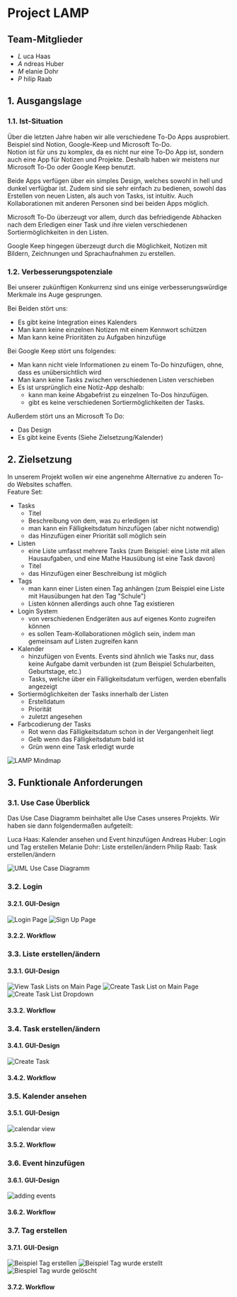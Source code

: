 # Project LAMP

## Team-Mitglieder
- <i>L</i> uca Haas
- <i>A</i> ndreas Huber
- <i>M</i> elanie Dohr
- <i>P</i> hilip Raab

## 1. Ausgangslage

### 1.1. Ist-Situation
Über die letzten Jahre haben wir alle verschiedene To-Do Apps ausprobiert. Beispiel sind Notion, Google-Keep und Microsoft To-Do.<br>
Notion ist für uns zu komplex, da es nicht nur eine To-Do App ist, sondern auch eine App für Notizen und Projekte. Deshalb haben wir meistens nur Microsoft To-Do oder Google Keep benutzt.

Beide Apps verfügen über ein simples Design, welches sowohl in hell und dunkel verfügbar ist. Zudem sind sie sehr einfach zu bedienen, sowohl das Erstellen von neuen Listen, als auch von Tasks, ist intuitiv. Auch Kollaborationen mit anderen Personen sind bei beiden Apps möglich.

Microsoft To-Do überzeugt vor allem, durch das befriedigende Abhacken nach dem Erledigen einer Task und ihre vielen verschiedenen Sortiermöglichkeiten in den Listen.

Google Keep hingegen überzeugt durch die Möglichkeit, Notizen mit Bildern, Zeichnungen und Sprachaufnahmen zu erstellen.


### 1.2. Verbesserungspotenziale
Bei unserer zukünftigen Konkurrenz sind uns einige verbesserungswürdige Merkmale ins Auge gesprungen.  

Bei Beiden stört uns: 
- Es gibt keine Integration eines Kalenders
- Man kann keine einzelnen Notizen mit einem Kennwort schützen
- Man kann keine Prioritäten zu Aufgaben hinzufüge

Bei Google Keep stört uns folgendes:
- Man kann nicht viele Informationen zu einem To-Do hinzufügen, ohne, dass es unübersichtlich wird
- Man kann keine Tasks zwischen verschiedenen Listen verschieben
- Es ist ursprünglich eine Notiz-App deshalb:
  - kann man keine Abgabefrist zu einzelnen To-Dos hinzufügen.
  - gibt es keine verschiedenen Sortiermöglichkeiten der Tasks.
  
Außerdem stört uns an Microsoft To Do:
- Das Design 
- Es gibt keine Events (Siehe Zielsetzung/Kalender)

## 2. Zielsetzung
In unserem Projekt wollen wir eine angenehme Alternative zu anderen To-do Websites schaffen.<br> 
Feature Set:
- Tasks
    - Titel
    - Beschreibung von dem, was zu erledigen ist
    - man kann ein Fälligkeitsdatum hinzufügen (aber nicht notwendig)
    - das Hinzufügen einer Priorität soll möglich sein
- Listen
    - eine Liste umfasst mehrere Tasks (zum Beispiel: eine Liste mit allen Hausaufgaben, und eine Mathe Hausübung ist eine Task davon)
    - Titel
    - das Hinzufügen einer Beschreibung ist möglich
- Tags
    - man kann einer Listen einen Tag anhängen (zum Beispiel eine Liste mit Hausübungen hat den Tag "Schule")
    - Listen können allerdings auch ohne Tag existieren
- Login System
    - von verschiedenen Endgeräten aus auf eigenes Konto zugreifen können
    - es sollen Team-Kollaborationen möglich sein, indem man gemeinsam auf Listen zugreifen kann
- Kalender
    - hinzufügen von Events. Events sind ähnlich wie Tasks nur, dass keine Aufgabe damit verbunden ist (zum Beispiel Schularbeiten, Geburtstage, etc.)
    - Tasks, welche über ein Fälligkeitsdatum verfügen, werden ebenfalls angezeigt
- Sortiermöglichkeiten der Tasks innerhalb der Listen
    - Erstelldatum
    - Priorität
    - zuletzt angesehen
- Farbcodierung der Tasks
    - Rot wenn das Fälligkeitsdatum schon in der Vergangenheit liegt
    - Gelb wenn das Fälligkeitsdatum bald ist
    - Grün wenn eine Task erledigt wurde

![LAMP Mindmap](./pictures/LAMP_Mindmap.jpg)

## 3. Funktionale Anforderungen

### 3.1. Use Case Überblick
Das Use Case Diagramm beinhaltet alle Use Cases unseres Projekts. Wir haben sie dann folgendermaßen aufgeteilt:

Luca Haas: Kalender ansehen und Event hinzufügen
Andreas Huber: Login und Tag erstellen
Melanie Dohr: Liste erstellen/ändern
Philip Raab: Task erstellen/ändern

![UML Use Case Diagramm](./pictures/UseCase_Diagramm.png)

### 3.2. Login

#### 3.2.1. GUI-Design
![Login Page](./pictures/GUIMockups/Login.png)
![Sign Up Page](./pictures/GUIMockups/SignUp.png)

#### 3.2.2. Workflow

### 3.3. Liste erstellen/ändern

#### 3.3.1. GUI-Design
![View Task Lists on Main Page](./pictures/GUIMockups/ViewTasklistsOnMainPage.png)
![Create Task List on Main Page](./pictures/GUIMockups/CreateTaskListOnMainPage.png)
![Create Task List Dropdown](./pictures/GUIMockups/CreateTaskListOnMainPageDropdown.png)

#### 3.3.2. Workflow

### 3.4. Task erstellen/ändern

#### 3.4.1. GUI-Design
![Create Task](./pictures/GUIMockups/CreateTaskOnMainPage.png)
#### 3.4.2. Workflow

### 3.5. Kalender ansehen 

#### 3.5.1. GUI-Design
![calendar view](./pictures/GUIMockups/Calendar.png)

#### 3.5.2. Workflow

### 3.6. Event hinzufügen

#### 3.6.1. GUI-Design
![adding events](./pictures/GUIMockups/CreateEvent.png)

#### 3.6.2. Workflow

### 3.7. Tag erstellen

#### 3.7.1. GUI-Design
![Beispiel Tag erstellen](./pictures/GUIMockups/ExampleTagTest.png)
![Beispiel Tag wurde erstellt](./pictures/GUIMockups/ExampleTagCreated.png)
![Biespiel Tag wurde gelöscht](./pictures/GUIMockups/ExampleTagDeleted.png)

#### 3.7.2. Workflow
